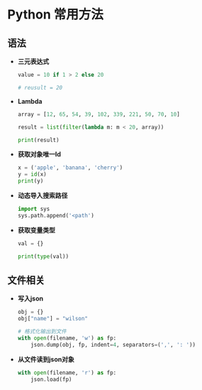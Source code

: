 # Python 常用方法 


## 语法

- **三元表达式**
  
    ```python
    value = 10 if 1 > 2 else 20

    # reusult = 20
    ```

- **Lambda** 
    
    ```python
    array = [12, 65, 54, 39, 102, 339, 221, 50, 70, 10]

    result = list(filter(lambda m: m < 20, array))

    print(result)
    ```

- **获取对象唯一Id**

    ```python
    x = ('apple', 'banana', 'cherry')
    y = id(x)
    print(y)
    ```

- **动态导入搜索路径**
  
  ```python
  import sys
  sys.path.append('<path')
  ```

- **获取变量类型**
    
    ```python
    val = {}

    print(type(val))
    ```
## 文件相关

- **写入json**
  
    ```python
    obj = {}
    obj["name"] = "wilson"

    # 格式化输出到文件
    with open(filename, 'w') as fp:
        json.dump(obj, fp, indent=4, separators=(',', ': '))
    ```

- **从文件读到json对象**
    
    ```python
    with open(filename, 'r') as fp:
        json.load(fp)
    ```
